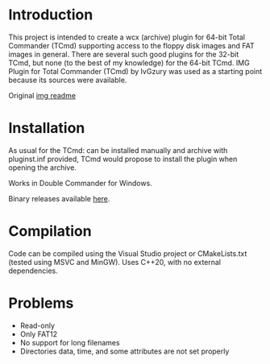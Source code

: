 Introduction
============

This project is intended to create a wcx (archive) plugin for 64-bit Total Commander (TCmd) supporting access to the floppy disk images and FAT images in general.
There are several such good plugins for the 32-bit TCmd, but none (to the best of my knowledge) for the 64-bit TCmd. 
IMG Plugin for Total Commander (TCmd) by IvGzury was used as a starting point because its sources were available.

Original [img readme](orig_img_read.txt)

Installation
============

As usual for the TCmd: can be installed manually and archive with pluginst.inf provided, TCmd would propose 
to install the plugin when opening the archive. 

Works in Double Commander for Windows.

Binary releases available [here](https://github.com/indrekis/FDDImage_TCMD_plugin/releases).

Compilation
===========

Code can be compiled using the Visual Studio project or CMakeLists.txt (tested using MSVC and MinGW). Uses C++20, with no external dependencies.

Problems
========
* Read-only
* Only FAT12
* No support for long filenames
* Directories data, time, and some attributes are not set properly
